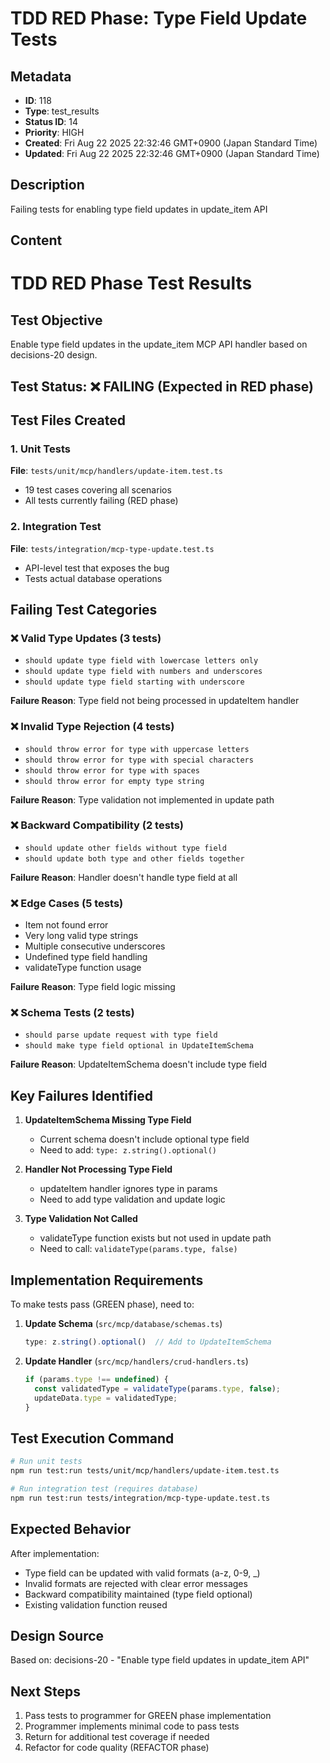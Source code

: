 # TDD RED Phase: Type Field Update Tests

## Metadata

- **ID**: 118
- **Type**: test_results
- **Status ID**: 14
- **Priority**: HIGH
- **Created**: Fri Aug 22 2025 22:32:46 GMT+0900 (Japan Standard Time)
- **Updated**: Fri Aug 22 2025 22:32:46 GMT+0900 (Japan Standard Time)

## Description

Failing tests for enabling type field updates in update_item API

## Content

# TDD RED Phase Test Results

## Test Objective
Enable type field updates in the update_item MCP API handler based on decisions-20 design.

## Test Status: ❌ FAILING (Expected in RED phase)

## Test Files Created

### 1. Unit Tests
**File**: `tests/unit/mcp/handlers/update-item.test.ts`
- 19 test cases covering all scenarios
- All tests currently failing (RED phase)

### 2. Integration Test  
**File**: `tests/integration/mcp-type-update.test.ts`
- API-level test that exposes the bug
- Tests actual database operations

## Failing Test Categories

### ❌ Valid Type Updates (3 tests)
- `should update type field with lowercase letters only`
- `should update type field with numbers and underscores`
- `should update type field starting with underscore`

**Failure Reason**: Type field not being processed in updateItem handler

### ❌ Invalid Type Rejection (4 tests)
- `should throw error for type with uppercase letters`
- `should throw error for type with special characters`
- `should throw error for type with spaces`
- `should throw error for empty type string`

**Failure Reason**: Type validation not implemented in update path

### ❌ Backward Compatibility (2 tests)
- `should update other fields without type field`
- `should update both type and other fields together`

**Failure Reason**: Handler doesn't handle type field at all

### ❌ Edge Cases (5 tests)
- Item not found error
- Very long valid type strings
- Multiple consecutive underscores
- Undefined type field handling
- validateType function usage

**Failure Reason**: Type field logic missing

### ❌ Schema Tests (2 tests)
- `should parse update request with type field`
- `should make type field optional in UpdateItemSchema`

**Failure Reason**: UpdateItemSchema doesn't include type field

## Key Failures Identified

1. **UpdateItemSchema Missing Type Field**
   - Current schema doesn't include optional type field
   - Need to add: `type: z.string().optional()`

2. **Handler Not Processing Type Field**
   - updateItem handler ignores type in params
   - Need to add type validation and update logic

3. **Type Validation Not Called**
   - validateType function exists but not used in update path
   - Need to call: `validateType(params.type, false)`

## Implementation Requirements

To make tests pass (GREEN phase), need to:

1. **Update Schema** (`src/mcp/database/schemas.ts`)
   ```typescript
   type: z.string().optional()  // Add to UpdateItemSchema
   ```

2. **Update Handler** (`src/mcp/handlers/crud-handlers.ts`)
   ```typescript
   if (params.type !== undefined) {
     const validatedType = validateType(params.type, false);
     updateData.type = validatedType;
   }
   ```

## Test Execution Command

```bash
# Run unit tests
npm run test:run tests/unit/mcp/handlers/update-item.test.ts

# Run integration test (requires database)
npm run test:run tests/integration/mcp-type-update.test.ts
```

## Expected Behavior

After implementation:
- Type field can be updated with valid formats (a-z, 0-9, _)
- Invalid formats are rejected with clear error messages
- Backward compatibility maintained (type field optional)
- Existing validation function reused

## Design Source

Based on: decisions-20 - "Enable type field updates in update_item API"

## Next Steps

1. Pass tests to programmer for GREEN phase implementation
2. Programmer implements minimal code to pass tests
3. Return for additional test coverage if needed
4. Refactor for code quality (REFACTOR phase)

